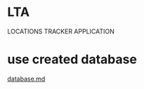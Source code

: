 # LTA
LOCATIONS TRACKER APPLICATION

# use created database
[database.md](https://github.com/abdo1819/LTA/blob/master/database/README.md)
